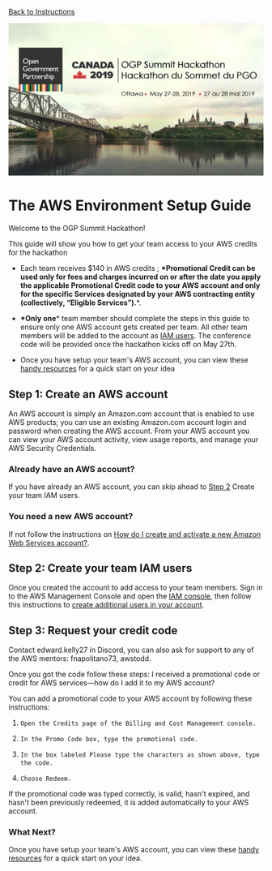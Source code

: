 [Back to Instructions](./README.md)

![](media/1c253bf5f390611493e677757d08f8d7.png)

# The AWS Environment Setup Guide

Welcome to the OGP Summit Hackathon!

This guide will show you how to get your team access to your AWS credits for
the hackathon

-   Each team receives \$140 in AWS credits ; **\*Promotional Credit can be used only for fees and charges incurred on or after the date you apply the applicable Promotional Credit code to your AWS account and only for the specific Services designated by your AWS contracting entity (collectively, “Eligible Services”).**\*.

-   **\*Only one**\* team member should complete the steps in this guide to ensure only one AWS account gets created per team. All other team members will be added to the account as [IAM users](). The conference code will be provided once the hackathon kicks off on May 27th.

-   Once you have setup your team's AWS account, you can view these [handy resources](./Technical-Reference-Guide-for-AWS.md) for a quick start on your idea

 
Step 1: Create an AWS account
----------------------------------

An AWS account is simply an Amazon.com account that is enabled to use AWS products; you can use an existing Amazon.com account login and password when creating the AWS account. From your AWS account you can view your AWS account activity, view usage reports, and manage your AWS Security Credentials.

### Already have an AWS account?

If you have already an AWS account, you can skip ahead to [Step 2](#_Step_2:_Create) Create your team IAM users.

### You need a new AWS account?

If not follow the instructions on [How do I create and activate a new Amazon Web Services account?](https://aws.amazon.com/premiumsupport/knowledge-center/create-and-activate-aws-account/).

Step 2: Create your team IAM users
-------------------------------------------

Once you created the account to add access to your team members.
Sign in to the AWS Management Console and open the [IAM console](https://console.aws.amazon.com/iam/), then follow this instructions to [create additional users in your account](https://docs.aws.amazon.com/IAM/latest/UserGuide/id_users_create.html).

Step 3: Request your credit code
--------------------------------------------------------------

Contact edward.kelly27 in Discord, you can also ask for support to any of the  AWS mentors: fnapolitano73, awstodd.

Once you got the code follow these steps: I received a promotional code or credit for AWS services—how do I add it to my AWS account?
 
You can add a promotional code to your AWS account by following these instructions:

1.     Open the Credits page of the Billing and Cost Management console.

2.     In the Promo Code box, type the promotional code.

3.     In the box labeled Please type the characters as shown above, type the code.

4.     Choose Redeem.

If the promotional code was typed correctly, is valid, hasn't expired, and hasn't been previously redeemed, it is added automatically to your AWS account.

### What Next?

Once you have setup your team's AWS account, you can view these [handy resources](./Technical-Reference-Guide-for-AWS.md) for a quick start on your idea.

